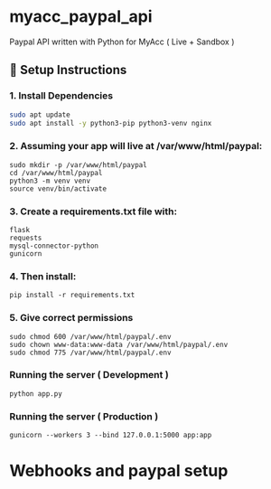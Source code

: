 # myacc_paypal_api
Paypal API written with Python for MyAcc ( Live + Sandbox )

## 🔧 Setup Instructions

### 1. Install Dependencies
```bash
sudo apt update
sudo apt install -y python3-pip python3-venv nginx
```

### 2. Assuming your app will live at /var/www/html/paypal:
```
sudo mkdir -p /var/www/html/paypal
cd /var/www/html/paypal
python3 -m venv venv
source venv/bin/activate
```

### 3. Create a requirements.txt file with:
```
flask
requests
mysql-connector-python
gunicorn
```

### 4. Then install:
```
pip install -r requirements.txt
```

### 5. Give correct permissions
```
sudo chmod 600 /var/www/html/paypal/.env
sudo chown www-data:www-data /var/www/html/paypal/.env
sudo chmod 775 /var/www/html/paypal/.env
```

### Running the server ( Development )
```
python app.py
```

### Running the server ( Production )
```
gunicorn --workers 3 --bind 127.0.0.1:5000 app:app
```

# Webhooks and paypal setup
